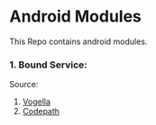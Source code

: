 # Android Modules
This Repo contains android modules.
  
  
### 1. Bound Service:  
Source:  
1. [Vogella](http://www.vogella.com/tutorials/AndroidServices/article.html)
2. [Codepath](https://guides.codepath.com/android/managing-threads-and-custom-services)
